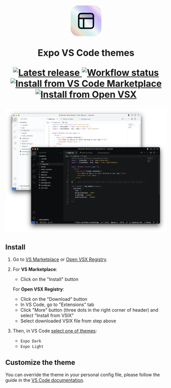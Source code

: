 <h1 align="center">
<img width="96" alt="Expo Tools" src="./.github/resources/logo.webp" />

Expo VS Code themes

<p align="center">
  <a aria-label="Latest release" href="https://github.com/expo/vscode-expo-theme/releases" target="_blank">
    <img alt="Latest release" src="https://img.shields.io/github/package-json/v/expo/vscode-expo-theme?style=flat-square&color=0366D6&labelColor=49505A" />
  </a>
  <a aria-label="Workflow status"  href="https://github.com/expo/vscode-expo-theme/actions" target="_blank">
    <img alt="Workflow status" src="https://img.shields.io/github/actions/workflow/status/expo/vscode-expo/test.yml?branch=main&style=flat-square&labelColor=49505A" />
  </a>
  <a aria-label="Install from VS Code Marketplace" href="https://marketplace.visualstudio.com/items?itemName=expo.vscode-expo-theme" target="_blank">
    <img alt="Install from VS Code Marketplace" src="https://img.shields.io/badge/vscode-marketplace-25292E?style=flat-square&label=%20&logoColor=BCC3CD&labelColor=49505A&logo=Visual%20Studio%20Code" />
  </a>
  <a aria-label="Install from Open VSX" href="https://open-vsx.org/extension/expo/vscode-expo-theme" target="_blank">
    <img alt="Install from Open VSX" src="https://img.shields.io/badge/vscode-open%20vsx-25292E?style=flat-square&label=%20&logoColor=BCC3CD&labelColor=49505A&logo=Eclipse%20IDE" />
  </a>
</p>
</h1>

<img alt="Expo VS Code themes" src="./.github/resources/splash.webp" />

## Install

1. Go to [VS Marketplace](https://marketplace.visualstudio.com/items?itemName=expo.vscode-expo-theme) or [Open VSX Registry](https://open-vsx.org/extension/expo/vscode-expo-theme).
2. For **VS Marketplace**:
   * Click on the "Install" button

   For **Open VSX Registry**:
   * Click on the "Download" button
   * In VS Code, go to "Extensions" tab
   * Click "More" button (three dots in the right corner of header) and select "Install from VSIX"
   * Select downloaded VSIX file from step above
3. Then, in VS Code [select one of themes](https://code.visualstudio.com/docs/getstarted/themes#_selecting-the-color-theme):
   - `Expo Dark`
   - `Expo Light`

## Customize the theme

You can override the theme in your personal config file, please follow the guide in the [VS Code documentation](https://code.visualstudio.com/api/extension-guides/color-theme).

